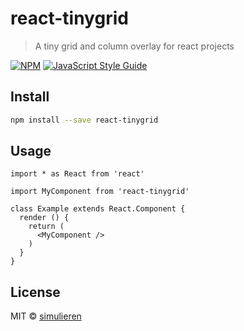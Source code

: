 # react-tinygrid

> A tiny grid and column overlay for react projects

[![NPM](https://img.shields.io/npm/v/react-tinygrid.svg)](https://www.npmjs.com/package/react-tinygrid) [![JavaScript Style Guide](https://img.shields.io/badge/code_style-standard-brightgreen.svg)](https://standardjs.com)

## Install

```bash
npm install --save react-tinygrid
```

## Usage

```tsx
import * as React from 'react'

import MyComponent from 'react-tinygrid'

class Example extends React.Component {
  render () {
    return (
      <MyComponent />
    )
  }
}
```

## License

MIT © [simulieren](https://github.com/simulieren)
